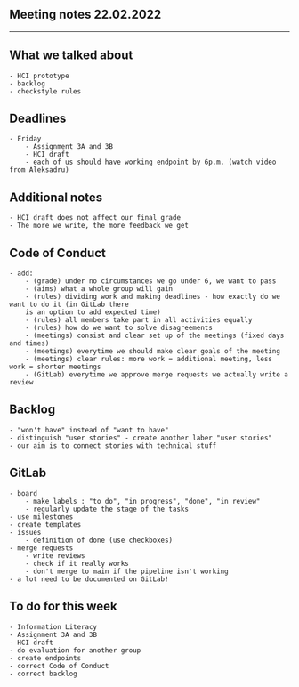 ## Meeting notes 22.02.2022

---

## What we talked about
    - HCI prototype
    - backlog
    - checkstyle rules

## Deadlines
    - Friday
        - Assignment 3A and 3B
        - HCI draft
        - each of us should have working endpoint by 6p.m. (watch video from Aleksadru)

## Additional notes
    - HCI draft does not affect our final grade
    - The more we write, the more feedback we get

## Code of Conduct
    - add:
        - (grade) under no circumstances we go under 6, we want to pass
        - (aims) what a whole group will gain
        - (rules) dividing work and making deadlines - how exactly do we want to do it (in GitLab there
        is an option to add expected time)
        - (rules) all members take part in all activities equally
        - (rules) how do we want to solve disagreements
        - (meetings) consist and clear set up of the meetings (fixed days and times)
        - (meetings) everytime we should make clear goals of the meeting
        - (meetings) clear rules: more work = additional meeting, less work = shorter meetings
        - (GitLab) everytime we approve merge requests we actually write a review

## Backlog 
    - "won't have" instead of "want to have"
    - distinguish "user stories" - create another laber "user stories"
    - our aim is to connect stories with technical stuff

## GitLab
    - board
        - make labels : "to do", "in progress", "done", "in review"
        - regularly update the stage of the tasks
    - use milestones
    - create templates
    - issues
        - definition of done (use checkboxes)
    - merge requests 
        - write reviews
        - check if it really works
        - don't merge to main if the pipeline isn't working
    - a lot need to be documented on GitLab!

## To do for this week
    - Information Literacy
    - Assignment 3A and 3B
    - HCI draft
    - do evaluation for another group
    - create endpoints
    - correct Code of Conduct 
    - correct backlog
    
